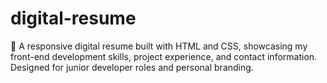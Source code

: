 # digital-resume
🎯 A responsive digital resume built with HTML and CSS, showcasing my front-end development skills, project experience, and contact information. Designed for junior developer roles and personal branding.

